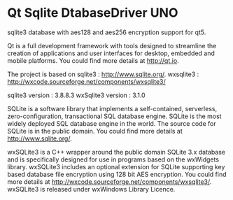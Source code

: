 # Qt Sqlite DtabaseDriver UNO

sqlite3 database with aes128 and aes256 encryption support for qt5.

Qt is a full development framework with tools designed to streamline the creation of applications and user interfaces for desktop, embedded and mobile platforms. You could find more details at http://qt.io.

The project is based on
sqlite3 : http://www.sqlite.org/.
wxsqlite3 : http://wxcode.sourceforge.net/components/wxsqlite3/

sqlite3 version : 3.8.8.3
wxSqlite3 version : 3.1.0

SQLite is a software library that implements a self-contained, serverless, zero-configuration, transactional SQL database engine. SQLite is the most widely deployed SQL database engine in the world. The source code for SQLite is in the public domain. You could find more details at http://www.sqlite.org/.

wxSQLite3 is a C++ wrapper around the public domain SQLite 3.x database and is specifically designed for use in programs based on the wxWidgets library. wxSQLite3 includes an optional extension for SQLite supporting key based database file encryption using 128 bit AES encryption. You could find more details at http://wxcode.sourceforge.net/components/wxsqlite3/. wxSQLite3 is released under wxWindows Library Licence.



